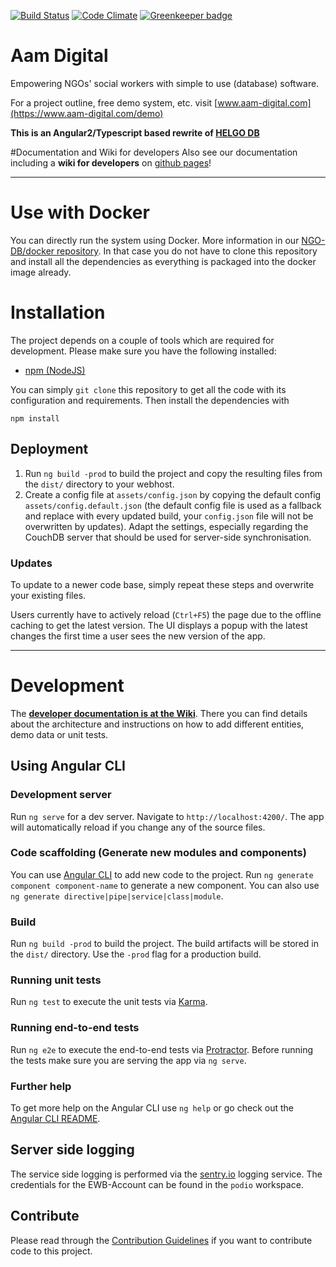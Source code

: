[![Build Status](https://travis-ci.org/NGO-DB/ndb-core.svg?branch=master)](https://travis-ci.org/NGO-DB/ndb-core)
[![Code Climate](https://codeclimate.com/github/NGO-DB/ndb-core/badges/gpa.svg)](https://codeclimate.com/github/NGO-DB/ndb-core) [![Greenkeeper badge](https://badges.greenkeeper.io/NGO-DB/ndb-core.svg)](https://greenkeeper.io/)

# Aam Digital
Empowering NGOs' social workers with simple to use (database) software.

For a project outline, free demo system, etc. visit [www.aam-digital.com](https://www.aam-digital.com/demo)

**This is an Angular2/Typescript based rewrite of [HELGO DB](https://github.com/NGO-DB/helgo_db)**


#Documentation and Wiki for developers
Also see our documentation including a **wiki for developers** on [github pages](http://aam-digital.github.io/ndb-core/index.html)!

-----

# Use with Docker
You can directly run the system using Docker. More information in our [NGO-DB/docker repository](https://github.com/NGO-DB/docker/). In that case you do not have to clone this repository and install all the dependencies as everything is packaged into the docker image already.



# Installation
The project depends on a couple of tools which are required for development. Please make sure you have the following installed:
- [npm (NodeJS)](https://www.npmjs.org/)

You can simply `git clone` this repository to get all the code with its configuration and requirements.
Then install the dependencies with
```
npm install
```


## Deployment
1. Run `ng build -prod` to build the project and copy the resulting files from the `dist/` directory to your webhost.
2. Create a config file at `assets/config.json` by copying the default config `assets/config.default.json` (the default config file is used as a fallback and replace with every updated build, your `config.json` file will not be overwritten by updates). Adapt the settings, especially regarding the CouchDB server that should be used for server-side synchronisation.

### Updates
To update to a newer code base, simply repeat these steps and overwrite your existing files.

Users currently have to actively reload (`Ctrl+F5`) the page due to the offline caching to get the latest version. The UI displays a popup with the latest changes the first time a user sees the new version of the app.



-----

# Development
The **[developer documentation is at the Wiki](https://github.com/NGO-DB/ndb-core/wiki)**. There you can find details about the architecture and instructions on how to add different entities, demo data or unit tests.



## Using Angular CLI

### Development server

Run `ng serve` for a dev server. Navigate to `http://localhost:4200/`. The app will automatically reload if you change any of the source files.

### Code scaffolding (Generate new modules and components)

You can use [Angular CLI](https://angular.io/cli/generate) to add new code to the project. Run `ng generate component component-name` to generate a new component. You can also use `ng generate directive|pipe|service|class|module`.

### Build

Run `ng build -prod` to build the project. The build artifacts will be stored in the `dist/` directory. Use the `-prod` flag for a production build.

### Running unit tests

Run `ng test` to execute the unit tests via [Karma](https://karma-runner.github.io).

### Running end-to-end tests

Run `ng e2e` to execute the end-to-end tests via [Protractor](http://www.protractortest.org/).
Before running the tests make sure you are serving the app via `ng serve`.

### Further help

To get more help on the Angular CLI use `ng help` or go check out the [Angular CLI README](https://github.com/angular/angular-cli/blob/master/README.md).



## Server side logging

The service side logging is performed via the [sentry.io](https://sentry.io/ewb/aam-digital/) logging service. 
The credentials for the EWB-Account can be found in the `podio` workspace.



## Contribute
Please read through the [Contribution Guidelines](https://github.com/NGO-DB/ndb-core/wiki/Contribution-Guidelines) if you want to contribute code to this project.
